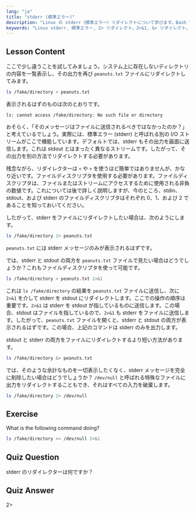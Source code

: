```yaml
---
lang: "ja"
title: "stderr (標準エラー)"
description: "Linux の stderr（標準エラー）リダイレクトについて学びます。Bash でのエラー処理のために、2>、2>&1、&>、および/dev/null を理解します。Linux コマンドラインスキルを向上させましょう！"
keywords: "Linux stderr, 標準エラー, 2> リダイレクト，2>&1, &> リダイレクト，/dev/null, Bash エラー処理，Linux チュートリアル，Linux 初心者"
---
```


## Lesson Content

ここで少し違うことを試してみましょう。システム上に存在しないディレクトリの内容を一覧表示し、その出力を再び `peanuts.txt` ファイルにリダイレクトしてみます。

```bash
ls /fake/directory > peanuts.txt
```

表示されるはずのものは次のとおりです。

```plaintext
ls: cannot access /fake/directory: No such file or directory
```

おそらく、「そのメッセージはファイルに送信されるべきではなかったのか？」と考えているでしょう。実際には、標準エラー (stderr) と呼ばれる別の I/O ストリームがここで機能しています。デフォルトでは、stderr もその出力を画面に送信します。これは stdout とはまったく異なるストリームです。したがって、その出力を別の方法でリダイレクトする必要があります。

残念ながら、リダイレクターは `<` や `>` を使うほど簡単ではありませんが、かなり近いです。ファイルディスクリプタを使用する必要があります。ファイルディスクリプタは、ファイルまたはストリームにアクセスするために使用される非負の数値です。これについては後で詳しく説明しますが、今のところ、stdin、stdout、および stderr のファイルディスクリプタはそれぞれ 0、1、および 2 であることを知っておいてください。

したがって、stderr をファイルにリダイレクトしたい場合は、次のようにします。

```bash
ls /fake/directory 2> peanuts.txt
```

`peanuts.txt` には stderr メッセージのみが表示されるはずです。

では、stderr と stdout の両方を `peanuts.txt` ファイルで見たい場合はどうでしょうか？これもファイルディスクリプタを使って可能です。

```bash
ls /fake/directory > peanuts.txt 2>&1
```

これは `ls /fake/directory` の結果を `peanuts.txt` ファイルに送信し、次に `2>&1` を介して stderr を stdout にリダイレクトします。ここでの操作の順序は重要です。`2>&1` は stderr を stdout が指しているものに送信します。この場合、stdout はファイルを指しているので、`2>&1` も stderr をファイルに送信します。したがって、`peanuts.txt` ファイルを開くと、stderr と stdout の両方が表示されるはずです。この場合、上記のコマンドは stderr のみを出力します。

stdout と stderr の両方をファイルにリダイレクトするより短い方法があります。

```bash
ls /fake/directory &> peanuts.txt
```

では、そのような余計なものを一切表示したくなく、stderr メッセージを完全に削除したい場合はどうでしょうか？ `/dev/null` と呼ばれる特殊なファイルに出力をリダイレクトすることもでき、それはすべての入力を破棄します。

```bash
ls /fake/directory 2> /dev/null
```

## Exercise

What is the following command doing?

```bash
ls /fake/directory >> /dev/null 2>&1
```

## Quiz Question

stderr のリダイレクターは何ですか？

## Quiz Answer

2>

